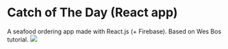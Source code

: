# Catch of The Day (React app)  

A seafood ordering app made with React.js (+ Firebase). Based on Wes Bos tutorial.
![](http://wes.io/dgAQ/content)